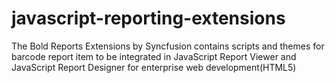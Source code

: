 # javascript-reporting-extensions
The Bold Reports Extensions by Syncfusion contains scripts and themes for barcode report item to be integrated in JavaScript Report Viewer and JavaScript Report Designer for enterprise web development(HTML5)
